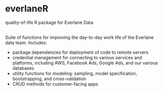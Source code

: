 # everlaneR
quality-of-life R package for Everlane Data


<br>
Suite of functions for improving the day-to-day work life of the Everlane data team.  Includes:

* package dependencies for deployment of code to remote servers
* credential management for connecting to various services and platforms, including AWS, Facebook Ads, Google Ads, and our various databases
* utility functions for modeling: sampling, model specification, bootstrapping, and cross-validation
* CRUD methods for customer-facing apps
